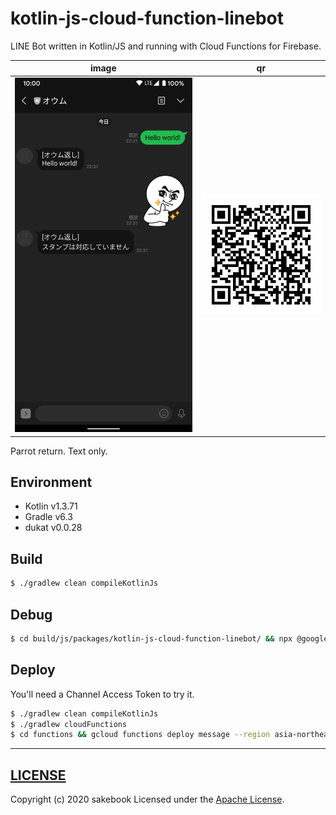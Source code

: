 # kotlin-js-cloud-function-linebot

LINE Bot written in Kotlin/JS and running with Cloud Functions for Firebase.

|image|qr|
|:---:|:---:|
|![image](https://raw.githubusercontent.com/sakebook/kotlin-js-cloud-function-linebot/master/art/image.png)|![image](https://raw.githubusercontent.com/sakebook/kotlin-js-cloud-function-linebot/master/art/qr.png)|

Parrot return. Text only.

## Environment
- Kotlin v1.3.71
- Gradle v6.3
- dukat v0.0.28

## Build

```sh
$ ./gradlew clean compileKotlinJs
```

## Debug

```sh
$ cd build/js/packages/kotlin-js-cloud-function-linebot/ && npx @google-cloud/functions-framework --target=message ; cd -
```

## Deploy

You'll need a Channel Access Token to try it.

```sh
$ ./gradlew clean compileKotlinJs
$ ./gradlew cloudFunctions
$ cd functions && gcloud functions deploy message --region asia-northeast1 --trigger-http --runtime nodejs8 --update-env-vars CHANNEL_ACCESS_TOKEN="YOUR TOKEN" && cd -
```

---

## [LICENSE](https://github.com/sakebook/kotlin-js-cloud-function-linebot/blob/master/LICENSE)
Copyright (c) 2020 sakebook Licensed under the [Apache License](https://github.com/sakebook/kotlin-js-cloud-function-linebot/blob/master/LICENSE).
